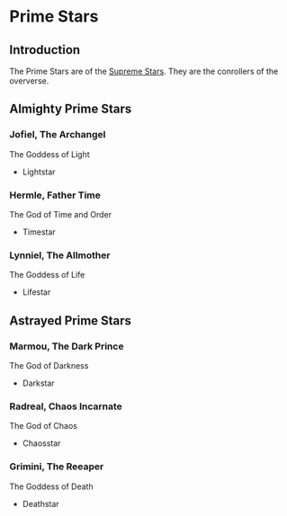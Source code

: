 # Prime Stars

## Introduction
The Prime Stars are of the [Supreme Stars](/Religon/supreme-stars.md). They are the conrollers of the oververse.

## Almighty Prime Stars
### Jofiel, The Archangel
The Goddess of Light
- Lightstar

### Hermle, Father Time
The God of Time and Order
- Timestar

### Lynniel, The Allmother
The Goddess of Life
- Lifestar

## Astrayed Prime Stars
### Marmou, The Dark Prince
The God of Darkness
- Darkstar

### Radreal, Chaos Incarnate
The God of Chaos
- Chaosstar

### Grimini, The Reeaper
The Goddess of Death
- Deathstar